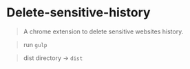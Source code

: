 # Delete-sensitive-history
> A chrome extension to delete sensitive websites history.

> run `gulp`

>dist directory -> `dist`